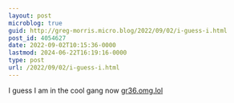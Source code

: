 ```yaml
---
layout: post
microblog: true
guid: http://greg-morris.micro.blog/2022/09/02/i-guess-i.html
post_id: 4054627
date: 2022-09-02T10:15:36-0000
lastmod: 2024-06-22T16:19:16-0000
type: post
url: /2022/09/02/i-guess-i.html
---
```

I guess I am in the cool gang now [gr36.omg.lol](https://gr36.omg.lol)
